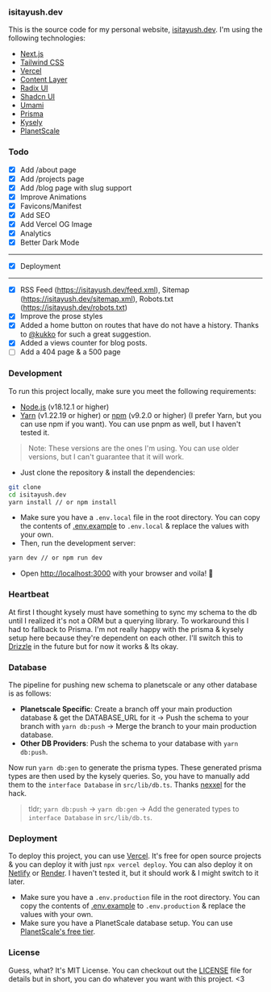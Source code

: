 [license]: ./LICENSE.md
[.env.example]: .example.env

### isitayush.dev

This is the source code for my personal website, [isitayush.dev](https://isitayush.dev). I'm using the following technologies:

- [Next.js](https://nextjs.org/)
- [Tailwind CSS](https://tailwindcss.com/)
- [Vercel](https://vercel.com/)
- [Content Layer](https://www.contentlayer.dev/)
- [Radix UI](https://www.radix-ui.com/)
- [Shadcn UI](https://ui.shadcn.com/)
- [Umami](https://umami.is/)
- [Prisma](https://www.prisma.io/)
- [Kysely](https://github.com/koskimas/kysely)
- [PlanetScale](https://www.planetscale.com/)

### Todo

- [x] Add /about page
- [x] Add /projects page
- [x] Add /blog page with slug support
- [x] Improve Animations
- [x] Favicons/Manifest
- [x] Add SEO
- [x] Add Vercel OG Image
- [x] Analytics
- [x] Better Dark Mode

---

- [x] Deployment

---

- [x] RSS Feed (https://isitayush.dev/feed.xml), Sitemap (https://isitayush.dev/sitemap.xml), Robots.txt (https://isitayush.dev/robots.txt)
- [x] Improve the prose styles
- [x] Added a home button on routes that have do not have a history. Thanks to [@kukko](https://app.daily.dev/kkurko) for such a great suggestion.
- [x] Added a views counter for blog posts.
- [ ] Add a 404 page & a 500 page

### Development

To run this project locally, make sure you meet the following requirements:

- [Node.js](https://nodejs.org/en/) (v18.12.1 or higher)
- [Yarn](https://yarnpkg.com/) (v1.22.19 or higher) or [npm](https://www.npmjs.com/) (v9.2.0 or higher) (I prefer Yarn, but you can use npm if you want). You can use pnpm as well, but I haven't tested it.

> Note: These versions are the ones I'm using. You can use older versions, but I can't guarantee that it will work.

- Just clone the repository & install the dependencies:

```bash
git clone
cd isitayush.dev
yarn install // or npm install
```

- Make sure you have a `.env.local` file in the root directory. You can copy the contents of [.env.example] to `.env.local` & replace the values with your own.
- Then, run the development server:

```bash
yarn dev // or npm run dev
```

- Open [http://localhost:3000](http://localhost:3000) with your browser and voila! :tada:

### Heartbeat

At first I thought kysely must have something to sync my schema to the db until I realized it's not a ORM but a querying library. To workaround this I had to fallback to Prisma. I'm not really happy with the prisma & kysely setup here because they're dependent on each other. I'll switch this to [Drizzle](https://drizzle.team/) in the future but for now it works & Its okay.

### Database

The pipeline for pushing new schema to planetscale or any other database is as follows:

- **Planetscale Specific**: Create a branch off your main production database & get the DATABASE_URL for it -> Push the schema to your branch with `yarn db:push` -> Merge the branch to your main production database.
- **Other DB Providers**: Push the schema to your database with `yarn db:push`.

Now run `yarn db:gen` to generate the prisma types. These generated prisma types are then used by the kysely queries. So, you have to manually add them to the `interface Database` in `src/lib/db.ts`.
Thanks [nexxel](https://www.nexxel.dev/blog/typesafe-database) for the hack.

>tldr; `yarn db:push` -> `yarn db:gen` -> Add the generated types to `interface Database` in `src/lib/db.ts`.

### Deployment

To deploy this project, you can use [Vercel](https://vercel.com/). It's free for open source projects & you can deploy it with just `npx vercel deploy`. You can also deploy it on [Netlify](https://www.netlify.com/) or [Render](https://render.com/). I haven't tested it, but it should work & I might switch to it later.

- Make sure you have a `.env.production` file in the root directory. You can copy the contents of [.env.example] to `.env.production` & replace the values with your own.
- Make sure you have a PlanetScale database setup. You can use [PlanetScale's free tier](https://www.planetscale.com/pricing).

### License

Guess, what? It's MIT License. You can checkout out the [LICENSE] file for details but in short, you can do whatever you want with this project. <3
